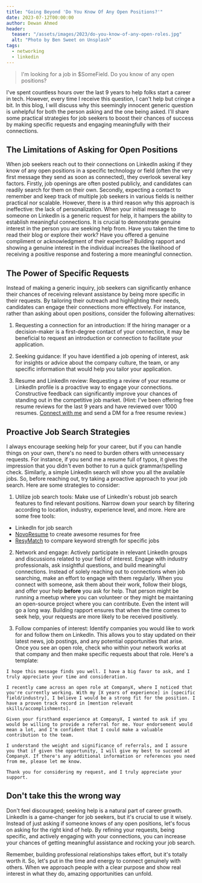 ```yaml
---
title: "Going Beyond 'Do You Know Of Any Open Positions?'"
date: 2023-07-12T00:00:00
author: Dewan Ahmed
header:
  teaser: "/assets/images/2023/do-you-know-of-any-open-roles.jpg"
  alt: "Photo by Ben Sweet on Unsplash"
tags:
  - networking
  - linkedin
---
```


> I'm looking for a job in $SomeField. Do you know of any open positions?

I've spent countless hours over the last 9 years to help folks start a career in tech. However, every time I receive this question, I can't help but cringe a bit. In this blog, I will discuss why this seemingly innocent generic question is unhelpful for both the person asking and the one being asked. I'll share some practical strategies for job seekers to boost their chances of success by making specific requests and engaging meaningfully with their connections.

## The Limitations of Asking for Open Positions

When job seekers reach out to their connections on LinkedIn asking if they know of any open positions in a specific technology or field (often the very first message they send as soon as connected), they overlook several key factors. Firstly, job openings are often posted publicly, and candidates can readily search for them on their own. Secondly, expecting a contact to remember and keep track of multiple job seekers in various fields is neither practical nor scalable. However, there is a third reason why this approach is ineffective: the lack of personalization. When your initial message to someone on LinkedIn is a generic request for help, it hampers the ability to establish meaningful connections. It is crucial to demonstrate genuine interest in the person you are seeking help from. Have you taken the time to read their blog or explore their work? Have you offered a genuine compliment or acknowledgment of their expertise? Building rapport and showing a genuine interest in the individual increases the likelihood of receiving a positive response and fostering a more meaningful connection.

## The Power of Specific Requests

Instead of making a generic inquiry, job seekers can significantly enhance their chances of receiving relevant assistance by being more specific in their requests. By tailoring their outreach and highlighting their needs, candidates can engage their connections more effectively. For instance, rather than asking about open positions, consider the following alternatives:

1.  Requesting a connection for an introduction: If the hiring manager or a decision-maker is a first-degree contact of your connection, it may be beneficial to request an introduction or connection to facilitate your application.

2. Seeking guidance: If you have identified a job opening of interest, ask for insights or advice about the company culture, the team, or any specific information that would help you tailor your application.

3. Resume and LinkedIn review: Requesting a review of your resume or LinkedIn profile is a proactive way to engage your connections. Constructive feedback can significantly improve your chances of standing out in the competitive job market. (Hint: I've been offering free resume reviews for the last 9 years and have reviewed over 1000 resumes. [Connect with me](https://www.linkedin.com/in/diahmed/) and send a DM for a free resume review.)

## Proactive Job Search Strategies

I always encourage seeking help for your career, but if you can handle things on your own, there's no need to burden others with unnecessary requests. For instance, if you send me a resume full of typos, it gives the impression that you didn't even bother to run a quick grammar/spelling check. Similarly, a simple LinkedIn search will show you all the available jobs. So, before reaching out, try taking a proactive approach to your job search. Here are some strategies to consider:

1. Utilize job search tools: Make use of LinkedIn's robust job search features to find relevant positions. Narrow down your search by filtering according to location, industry, experience level, and more. Here are some free tools:

- LinkedIn for job search
- [NovoResume](https://novoresume.com/) to create awesome resumes for free
- [ResyMatch](https://cultivatedculture.com/resume-scanner/) to compare keyword strength for specific jobs

2. Network and engage: Actively participate in relevant LinkedIn groups and discussions related to your field of interest. Engage with industry professionals, ask insightful questions, and build meaningful connections. Instead of solely reaching out to connections when job searching, make an effort to engage with them regularly. When you connect with someone, ask them about their work, follow their blogs, and offer your help **before** you ask for help. That person might be running a meetup where you can volunteer or they might be maintaning an open-source project where you can contribute. Even the intent will go a long way. Building rapport ensures that when the time comes to seek help, your requests are more likely to be received positively.

3. Follow companies of interest: Identify companies you would like to work for and follow them on LinkedIn. This allows you to stay updated on their latest news, job postings, and any potential opportunities that arise. Once you see an open role, check who within your network works at that company and then make specific requests about that role. Here's a template:

```
I hope this message finds you well. I have a big favor to ask, and I truly appreciate your time and consideration.

I recently came across an open role at CompanyX, where I noticed that you're currently working. With my [X years of experience] in [specific field/industry], I believe I would be a strong fit for the position. I have a proven track record in [mention relevant skills/accomplishments].

Given your firsthand experience at CompanyX, I wanted to ask if you would be willing to provide a referral for me. Your endorsement would mean a lot, and I'm confident that I could make a valuable contribution to the team.

I understand the weight and significance of referrals, and I assure you that if given the opportunity, I will give my best to succeed at CompanyX. If there's any additional information or references you need from me, please let me know.

Thank you for considering my request, and I truly appreciate your support.
```

## Don't take this the wrong way

Don't feel discouraged; seeking help is a natural part of career growth. LinkedIn is a game-changer for job seekers, but it's crucial to use it wisely. Instead of just asking if someone knows of any open positions, let's focus on asking for the right kind of help. By refining your requests, being specific, and actively engaging with your connections, you can increase your chances of getting meaningful assistance and rocking your job search.

Remember, building professional relationships takes effort, but it's totally worth it. So, let's put in the time and energy to connect genuinely with others. When we approach people with a clear purpose and show real interest in what they do, amazing opportunities can unfold.
